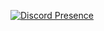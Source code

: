 [![Discord Presence](https://lanyard.cnrad.dev/api/113027285765885952)](https://discord.com/users/113027285765885952)
